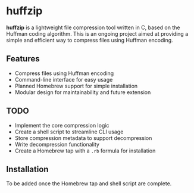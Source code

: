 # huffzip

**huffzip** is a lightweight file compression tool written in C, based on the Huffman coding algorithm. This is an ongoing project aimed at providing a simple and efficient way to compress files using Huffman encoding.

## Features

- Compress files using Huffman encoding
- Command-line interface for easy usage
- Planned Homebrew support for simple installation
- Modular design for maintainability and future extension

## TODO

- Implement the core compression logic
- Create a shell script to streamline CLI usage
- Store compression metadata to support decompression
- Write decompression functionality
- Create a Homebrew tap with a `.rb` formula for installation

## Installation

To be added once the Homebrew tap and shell script are complete.